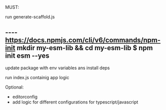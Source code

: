 MUST:

run generate-scaffold.js

---- https://docs.npmjs.com/cli/v6/commands/npm-init
mkdir my-esm-lib && cd my-esm-lib
$ npm init esm --yes
-----

update package with env variables ans install deps

run index.js containig app logic


Optional:

- editorconfig
- add logic for different configurations for typescript/javascript

